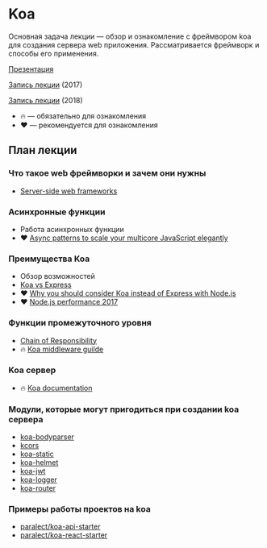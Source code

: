 # Koa

Основная задача лекции — обзор и ознакомление с фреймвором koa для создания сервера web приложения. Рассматривается фреймворк и способы его применения.

[Презентация](https://docs.google.com/presentation/d/1a__wctlObSJPbN7B1glRl1sXLRqnk0cAxtrm_OdihPo/edit?usp=sharing)

[Запись лекции](https://vimeo.com/226713981/a93ff71a1c) (2017)

[Запись лекции](https://vimeo.com/254469635/354e693632) (2018)

* 🔥 — обязательно для ознакомления
* ❤️ — рекомендуется для ознакомления

## План лекции

### Что такое web фреймворки и зачем они нужны

* [Server-side web frameworks](https://developer.mozilla.org/en-US/docs/Learn/Server-side/First_steps/Web_frameworks)

### Асинхронные функции

* Работа асинхронных функции
* ❤️ [Async patterns to scale your multicore JavaScript elegantly](https://www.youtube.com/watch?v=726eZyVtC0Y)

### Преимущества Koa

* Обзор возможностей
* [Koa vs Express](https://github.com/koajs/koa/blob/master/docs/koa-vs-express.md)
* ❤️ [Why you should consider Koa instead of Express with Node.js](https://medium.com/@l1ambda/why-you-should-use-koa-with-node-js-7c231a8174fa)
* ❤️ [Node.js performance 2017](https://raygun.com/blog/node-js-performance-2017/)

### Функции промежуточного уровня

* [Chain of Responsibility](http://www.oodesign.com/chain-of-responsibility-pattern.html)
* 🔥 [Koa middleware guilde](https://github.com/koajs/koa/blob/master/docs/guide.md)

### Koa сервер

* 🔥 [Koa documentation](http://koajs.com/)

### Модули, которые могут пригодиться при создании koa сервера

* [koa-bodyparser](https://github.com/koajs/bodyparser)
* [kcors](https://github.com/koajs/cors)
* [koa-static](https://github.com/koajs/static)
* [koa-helmet](https://github.com/venables/koa-helmet)
* [koa-jwt](https://github.com/koajs/jwt)
* [koa-logger](https://github.com/koajs/logger)
* [koa-router](https://github.com/alexmingoia/koa-router)

### Примеры работы проектов на koa

* [paralect/koa-api-starter](https://github.com/paralect/koa-api-starter)
* [paralect/koa-react-starter](https://github.com/paralect/koa-react-starter)
